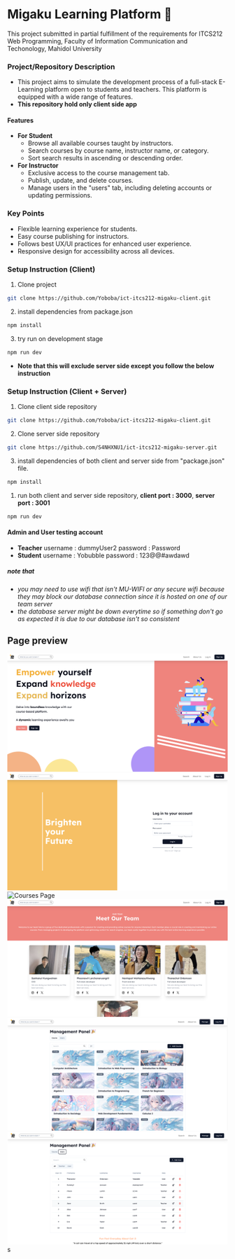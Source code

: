 # Migaku Learning Platform 📖

This project submitted in partial fulfillment of
the requirements for ITCS212 Web Programming, Faculty of Information Communication and Techonology, Mahidol University

### Project/Repository Description

- This project aims to simulate the development process of a full-stack E-Learning platform open to students and teachers. This platform is equipped with a wide range of features.
- **This repository hold only client side app**

#### Features

- **For Student**
  - Browse all available courses taught by instructors.
  - Search courses by course name, instructor name, or category.
  - Sort search results in ascending or descending order.
- **For Instructor**
  - Exclusive access to the course management tab.
  - Publish, update, and delete courses.
  - Manage users in the "users" tab, including deleting accounts or updating permissions.

### Key Points

- Flexible learning experience for students.
- Easy course publishing for instructors.
- Follows best UX/UI practices for enhanced user experience.
- Responsive design for accessibility across all devices.

### Setup Instruction (Client)

<!-- setup instruction info  -->

1. Clone project

```bash
git clone https://github.com/Yoboba/ict-itcs212-migaku-client.git
```

2. install dependencies from package.json

```bash
npm install
```

3. try run on development stage

```bash
npm run dev
```

- **Note that this will exclude server side except you follow the below instruction**

### Setup Instruction (Client + Server)

<!-- setup instruction info  -->

1. Clone client side repository

```bash
git clone https://github.com/Yoboba/ict-itcs212-migaku-client.git
```

2. Clone server side repository

```bash
git clone https://github.com/S4NHXNU1/ict-itcs212-migaku-server.git
```

3. install dependencies of both client and server side from "package.json" file.

```bash
npm install
```

1. run both client and server side repository, **client port : 3000**, **server port : 3001**

```bash
npm run dev
```

#### Admin and User testing account

- **Teacher**
  username : dummyUser2
  password : Password
- **Student**
  username : Yobubble
  password : 123@@#awdawd

##### note that

- _you may need to use wifi that isn't MU-WIFI or any secure wifi because they may block our database connection since it is hosted on one of our team server_
- _the database server might be down everytime so if something don't go as expected it is due to our database isn't so consistent_

## Page preview

![Home Page](./public/pages/home.png)
![Login Page](./public/pages/login.png)
![Courses Page](./public/pages/courses_browse.png)
![About us Page](./public/pages/about_us.png)
![Manage Course Page](./public/pages/course_manage.png)
![Manage User Page](./public/pages/user_manage.png)s
